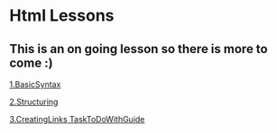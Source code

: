 # **Html Lessons**
## This is an on going lesson so there is more to come :)

[1.BasicSyntax](1.BasicSyntax)

[2.Structuring](2.Structuring)

[3.CreatingLinks](3.CreatingLinks)[  TaskToDoWithGuide](LinkingToPageWithinYourSite)


